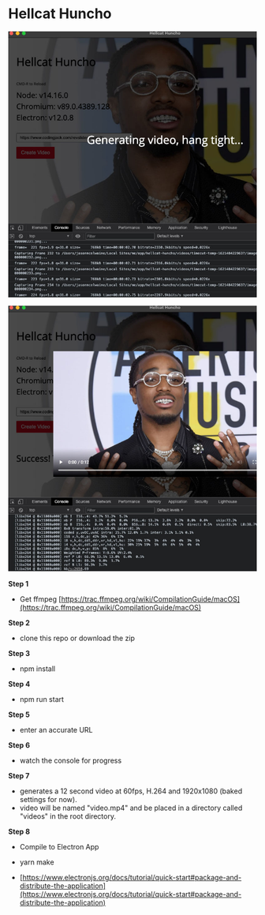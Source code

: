 # Hellcat Huncho

![First Screenshot of the App](/dist/img/screen1.jpg)

![Second Screenshot of the App](/dist/img/screen2.jpg)

**Step 1**

* Get ffmpeg
[https://trac.ffmpeg.org/wiki/CompilationGuide/macOS](https://trac.ffmpeg.org/wiki/CompilationGuide/macOS)

**Step 2**

* clone this repo or download the zip

**Step 3**

* npm install

**Step 4**

* npm run start

**Step 5**

* enter an accurate URL

**Step 6**

* watch the console for progress

**Step 7**

* generates a 12 second video at 60fps, H.264 and 1920x1080 (baked settings for now).
* video will be named "video.mp4" and be placed in a directory called "videos" in the root directory.

**Step 8**

* Compile to Electron App 

* yarn make

* [https://www.electronjs.org/docs/tutorial/quick-start#package-and-distribute-the-application](https://www.electronjs.org/docs/tutorial/quick-start#package-and-distribute-the-application)